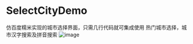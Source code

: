 # SelectCityDemo
仿百度糯米实现的城市选择界面，只需几行代码就可集成使用
热门城市选择，城市汉字搜索及拼音搜索
![image](https://github.com/coderZhou10496/SelectCityDemo/blob/master/selectCity.gif)

